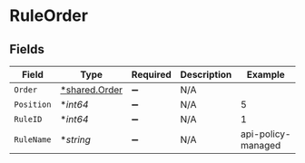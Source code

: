 # RuleOrder


## Fields

| Field                                                | Type                                                 | Required                                             | Description                                          | Example                                              |
| ---------------------------------------------------- | ---------------------------------------------------- | ---------------------------------------------------- | ---------------------------------------------------- | ---------------------------------------------------- |
| `Order`                                              | [*shared.Order](../../../pkg/models/shared/order.md) | :heavy_minus_sign:                                   | N/A                                                  |                                                      |
| `Position`                                           | **int64*                                             | :heavy_minus_sign:                                   | N/A                                                  | 5                                                    |
| `RuleID`                                             | **int64*                                             | :heavy_minus_sign:                                   | N/A                                                  | 1                                                    |
| `RuleName`                                           | **string*                                            | :heavy_minus_sign:                                   | N/A                                                  | api-policy-managed                                   |